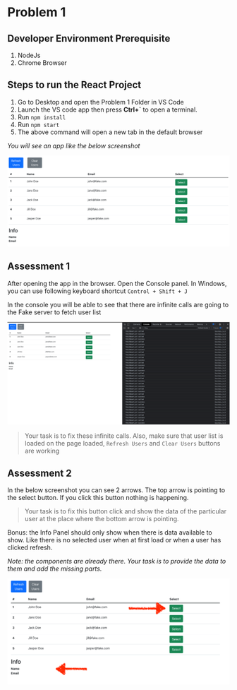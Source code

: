 # Problem 1

## Developer Environment Prerequisite

1. NodeJs
3. Chrome Browser

## Steps to run the React Project

1. Go to Desktop and open the Problem 1 Folder in VS Code
2. Launch the VS code app then press **Ctrl+`** to open a terminal.
3. Run `npm install`
4. Run `npm start`
5. The above command will open a new tab in the default browser

_You will see an app like the below screenshot_

![Screenshot 2022-02-11 at 5.23.32 PM.png](doc-assets/Screenshot_2022-02-11_at_5.23.32_PM.png)

## Assessment 1

After opening the app in the browser. Open the Console panel. In Windows, you can use following keyboard shortcut `Control + Shift + J`

In the console you will be able to see that there are infinite calls are going to the Fake server to fetch user list

![Screenshot 2022-02-11 at 5.26.35 PM.png](doc-assets/Screenshot_2022-02-11_at_5.26.35_PM.png)

> Your task is to fix these infinite calls. Also, make sure that user list is loaded on the page loaded, `Refresh Users` and `Clear Users` buttons are working

## Assessment 2

In the below screenshot you can see 2 arrows. The top arrow is pointing to the select button. If you click this button nothing is happening.

> Your task is to fix this button click and show the data of the particular user at the place where the bottom arrow is pointing.

Bonus: the Info Panel should only show when there is data available to show. Like there is no selected user when at first load or when a user has clicked refresh.

>

_Note: the components are already there. Your task is to provide the data to them and add the missing parts._

![Screenshot 2022-02-11 at 5.30.27 PM.png](doc-assets/Screenshot_2022-02-11_at_5.30.27_PM.png)
